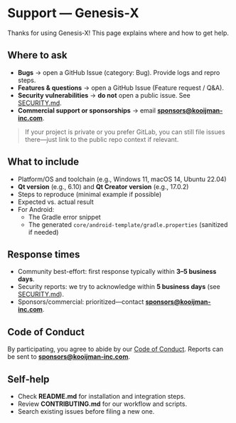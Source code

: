 # Support — Genesis‑X

Thanks for using Genesis‑X! This page explains where and how to get help.

## Where to ask

- **Bugs** → open a GitHub Issue (category: Bug). Provide logs and repro steps.
- **Features & questions** → open a GitHub Issue (Feature request / Q&A).
- **Security vulnerabilities** → **do not** open a public issue. See [SECURITY.md](SECURITY.md).  
- **Commercial support or sponsorships** → email **sponsors@kooijman-inc.com**.

> If your project is private or you prefer GitLab, you can still file issues there—just link to the public repo context if relevant.

## What to include

- Platform/OS and toolchain (e.g., Windows 11, macOS 14, Ubuntu 22.04)
- **Qt version** (e.g., 6.10) and **Qt Creator version** (e.g., 17.0.2)
- Steps to reproduce (minimal example if possible)
- Expected vs. actual result
- For Android:
  - The Gradle error snippet
  - The generated `core/android-template/gradle.properties` (sanitized if needed)

## Response times

- Community best-effort: first response typically within **3–5 business days**.
- Security reports: we try to acknowledge within **5 business days** (see [SECURITY.md](SECURITY.md)).
- Sponsors/commercial: prioritized—contact **sponsors@kooijman-inc.com**.

## Code of Conduct

By participating, you agree to abide by our [Code of Conduct](CODE_OF_CONDUCT.md). Reports can be sent to **sponsors@kooijman-inc.com**.

## Self‑help

- Check **README.md** for installation and integration steps.
- Review **CONTRIBUTING.md** for our workflow and scripts.
- Search existing issues before filing a new one.
